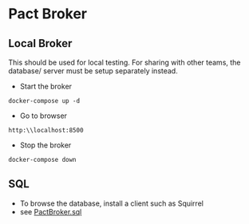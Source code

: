 Pact Broker
===========

Local Broker
------------

This should be used for local testing.  For sharing with other teams, the database/ server must be setup separately instead.

* Start the broker

```
docker-compose up -d
```

* Go to browser

```
http:\\localhost:8500
```

* Stop the broker

```
docker-compose down
```


## SQL

* To browse the database, install a client such as Squirrel
* see [PactBroker.sql](.\pact-broker\sql\PactBroker.sql)



